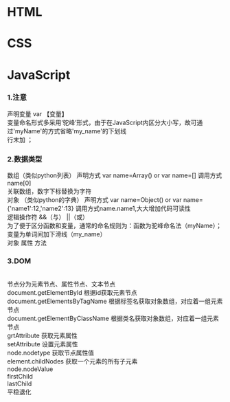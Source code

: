 # HTML
# CSS
# JavaScript
### 1.注意
声明变量 var 【变量】
<br>变量命名形式多采用‘驼峰’形式，由于在JavaScript内区分大小写，故可通过'myName'的方式省略'my_name'的下划线
<br>行末加 ；
### 2.数据类型
数组（类似python列表） 声明方式 var name=Array() or var name=[] 调用方式name[0]
<br>关联数组，数字下标替换为字符
<br>对象 （类似python的字典） 声明方式 var name=Object() or var name={'name1':12,'name2':13} 调用方式name.name1,大大增加代码可读性
<br>逻辑操作符 &&（与） ||（或）
<br>为了便于区分函数和变量，通常的命名规则为：函数为驼峰命名法（myName）；变量为单词间加下滑线（my_name）
<br>对象 属性 方法
### 3.DOM
<br>节点分为元素节点、属性节点、文本节点
<br>document.getElementById  根据id获取元素节点
<br>document.getElementsByTagName 根据标签名获取对象数组，对应着一组元素节点
<br>document.getElementByClassName 根据类名获取对象数组，对应着一组元素节点
<br>grtAttribute 获取元素属性
<br>setAttribute 设置元素属性
<br>node.nodetype 获取节点属性值
<br>element.childNodes 获取一个元素的所有子元素
<br>node.nodeValue 
<br>firstChild
<br>lastChild
<br>平稳退化
<br>
